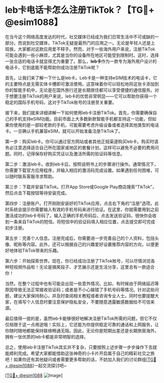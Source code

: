 # leb卡电话卡怎么注册TikTok？【TG💪+ @esim1088】

在当今这个网络高度发达的时代，社交媒体已经成为我们日常生活中不可或缺的一部分。而说到社交媒体，TikTok无疑是最热门的应用之一。无论是年轻人还是上班族，大家都对这款应用爱不释手。然而，对于一些海外用户来说，注册TikTok可能会遇到一些小麻烦，尤其是当你的设备所在地区可能受到限制时。这时，选择一张合适的电话卡就显得尤为重要了。那么，**leb卡**作为一款专为海外用户设计的电话卡，它到底能不能帮助你成功注册TikTok呢？

首先，让我们来了解一下什么是leb卡。Leb卡是一种支持eSIM技术的电话卡，它的主要特点是无需实体卡槽即可激活使用。这意味着你可以轻松地将这张卡添加到你的智能手机中，无论是在国外旅行还是长期居住都可以享受便捷的通信服务。对于想要注册TikTok的用户来说，leb卡的优势非常明显——它可以帮助你获得一个稳定的国际手机号码，这对于TikTok账号的注册至关重要。

接下来，我们就来详细讲解一下如何使用leb卡注册TikTok。首先，你需要确保自己的手机支持eSIM功能。目前市面上大多数新款智能手机都支持这一功能，但如果你使用的是一部较老款的手机，可能需要考虑升级设备或者选择其他类型的电话卡。一旦确认手机兼容eSIM，就可以开始准备注册TikTok了。

第一步：购买leb卡。你可以通过官方网站或者其他正规渠道购买leb卡。购买时请务必注意选择适合自己所在国家或地区的套餐计划，这样可以避免不必要的费用问题。同时，记得保存好购买凭证以及激活所需的验证码等信息。

第二步：激活leb卡。收到leb卡后，按照说明书上的步骤进行操作。通常情况下，你需要下载官方应用程序，并输入相应的激活码完成设置。如果遇到任何困难，可以随时联系客服寻求帮助。

第三步：下载并安装TikTok。打开App Store或Google Play商店搜索“TikTok”，然后点击下载按钮等待安装完成。

第四步：注册账户。打开刚刚安装好的TikTok应用，点击右下角的“注册”选项。此时系统会提示你需要输入有效的手机号码来进行验证。在这里，你就需要用到之前激活成功的leb卡号码了。输入正确的手机号码后，点击发送验证码，很快你会收到一条来自TikTok的短信。将短信中的验证码填入相应位置，点击提交即可完成初步注册。

第五步：完善个人信息。注册完成后，你需要进一步完善自己的个人资料，包括头像、昵称等内容。此外，还可以根据自己的兴趣爱好设置推荐内容的方向，以便更好地体验TikTok带来的乐趣。

第六步：开始探索世界。现在，你已经成功注册了TikTok账号，可以尽情浏览各种短视频作品啦！无论是搞笑段子、才艺展示还是生活分享，这里总有一款适合你！

当然，在整个过程中也有可能会出现一些意外情况。比如，有时候由于网络延迟等原因导致无法正常接收验证码；或者是不小心输错了手机号码等情况。针对这些问题，建议大家保持耐心，并及时查阅相关教程或者咨询专业人士。同时也要提醒大家，在填写个人信息时要注意保护隐私安全，不要随意透露敏感数据给不可信来源。

最后值得一提的是，虽然leb卡能够很好地解决注册TikTok所需的问题，但它不仅仅局限于这一点用途哦！实际上，它还能为你提供稳定可靠的通话和上网服务，让你随时随地都能保持联络畅通无阻。因此，无论你是短期出差还是长期旅居海外，拥有一张优质的leb卡都是非常明智的选择。

总之，使用leb卡注册TikTok其实并不复杂，只要按照上述步骤一步步操作下去就能顺利完成。希望大家都能借助这张神奇的小卡片开启属于自己的精彩社交之旅吧！如果你还有其他疑问或者需要更多帮助的话，不妨加入我们的讨论群组[[TG💪+ @esim1088](https://t.me/s/esim1088)]一起交流探讨吧~

[[TG💪+ @esim1088](https://t.me/s/esim1088) ![Image](https://i.postimg.cc/4NQfJmqS/Snipaste-2025-05-13-00-14-12.png)]